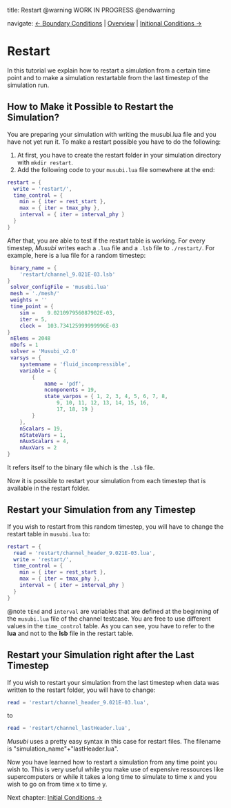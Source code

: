 title: Restart
@warning WORK IN PROGRESS @endwarning

navigate: [&larr; Boundary Conditions](tut_04_boundaries.html)
| [Overview](index.html)
| [Initional Conditions &rarr;](tut_06_initial.html)

# Restart

In this tutorial we explain how to restart a simulation from a certain time
point and to make a simulation restartable from the last timestep of the
simulation run.

## How to Make it Possible to Restart the Simulation?

You are preparing your simulation with writing the musubi.lua file and you have
not yet run it.
To make a restart possible you have to do the following:

1.  At first, you have to create the restart folder in your simulation directory
with `mkdir restart`.
2.  Add the following code to your `musubi.lua` file somewhere at the end:
```lua
restart = {
  write = 'restart/',
  time_control = {
    min = { iter = rest_start },
    max = { iter = tmax_phy },
    interval = { iter = interval_phy }
  }
}
```

After that, you are able to test if the restart table is working. For every
timestep, *Musubi* writes each a `.lua` file and a `.lsb` file to `./restart/`.
For example, here is a lua file for a random timestep:

```lua
 binary_name = {
    'restart/channel_9.021E-03.lsb'
}
 solver_configFile = 'musubi.lua'
 mesh = './mesh/'
 weights = ''
 time_point = {
    sim =    9.021097956087902E-03,
    iter = 5,
    clock =  103.734125999999996E-03
}
 nElems = 2048
 nDofs = 1
 solver = 'Musubi_v2.0'
 varsys = {
    systemname = 'fluid_incompressible',
    variable = {
        {
            name = 'pdf',
            ncomponents = 19,
            state_varpos = { 1, 2, 3, 4, 5, 6, 7, 8,
                9, 10, 11, 12, 13, 14, 15, 16,
                17, 18, 19 }
        }
    },
    nScalars = 19,
    nStateVars = 1,
    nAuxScalars = 4,
    nAuxVars = 2
}
```
It refers itself to the binary file which is the `.lsb` file.

Now it is possible to restart your simulation from each timestep that is
available in the restart folder.

## Restart your Simulation from any Timestep

If you wish to restart from this random timestep, you will have to change the
restart table in `musubi.lua` to:

```lua
restart = {
  read = 'restart/channel_header_9.021E-03.lua',
  write = 'restart/',
  time_control = {
    min = { iter = rest_start },
    max = { iter = tmax_phy },
    interval = { iter = interval_phy }
  }
}
```

@note `tEnd` and `interval` are variables that are defined at the beginning of
the `musubi.lua` file of the channel testcase. You are free to use different
values in the `time_control` table. As you can see, you have to refer to the
**lua** and not to the **lsb** file in the restart table.

## Restart your Simulation right after the Last Timestep

If you wish to restart your simulation from the last timestep when data was
written to the restart folder, you will have to change:

```lua
read = 'restart/channel_header_9.021E-03.lua',
```
to
```lua
read = 'restart/channel_lastHeader.lua',
```

*Musubi* uses a pretty easy syntax in this case for restart files.
The filename is "simulation_name"+"lastHeader.lua".

Now you have learned how to restart a simulation from any time point you wish
to. This is very useful while you make use of expensive ressources like
supercomputers or while it takes a long time to simulate to time x and
you wish to go on from time x to time y.

Next chapter: [Initial Conditions &rarr;](tut_06_initial.html)
